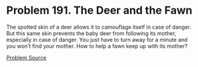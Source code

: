 # Problem 191. The Deer and the Fawn

The spotted skin of a deer allows it to camouflage itself in case of danger. But this same skin prevents the baby deer from following its mother, especially in case of danger. You just have to turn away for a minute and you won’t find your mother. How to help a fawn keep up with its mother?

[Problem Source](https://www.trizland.ru/tasks/1520/)
